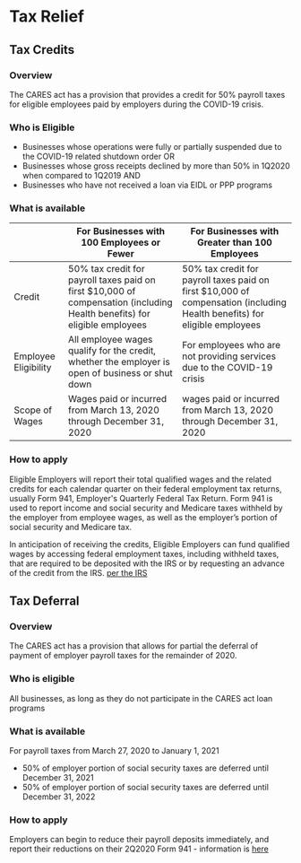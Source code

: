 
# Tax Relief

## Tax Credits

### Overview

The CARES act has a provision that provides a credit for 50% payroll taxes for eligible employees paid by employers during the COVID-19 crisis.

### Who is Eligible

- Businesses whose operations were fully or partially suspended due to the COVID-19 related shutdown order
OR
- Businesses whose gross receipts declined by more than 50% in 1Q2020 when compared to 1Q2019
AND
- Businesses who have not received a loan via EIDL or PPP programs

### What is available

<table>
<thead>
<tr class="header">
<th></th>
<th>For Businesses with 100 Employees or Fewer</th>
<th>For Businesses with Greater than 100 Employees</th>
</tr>
</thead>
<tbody>
<tr class="odd">
<td>Credit</td>
<td>50% tax credit for payroll taxes paid on first $10,000 of compensation (including Health benefits) for eligible employees</td>
<td>50% tax credit for payroll taxes paid on first $10,000 of compensation (including Health benefits) for eligible employees</td>
</tr>
<tr class="even">
<td>Employee Eligibility</td>
<td>All employee wages qualify for the credit, whether the employer is open of business or shut down</td>
<td>For employees who are not providing services due to the COVID-19 crisis</td>
</tr>
<tr class="odd">
<td>Scope of Wages</td>
<td> Wages paid or incurred<br />
from March 13, 2020 through December 31, 2020</td>
<td>wages paid or incurred<br />
from March 13, 2020 through December 31, 2020</td>
</tr>
</tbody>
</table>

### How to apply

Eligible Employers will report their total qualified wages and the related credits for each calendar quarter on their federal employment tax returns, usually Form 941, Employer's Quarterly Federal Tax Return.  Form 941 is used to report income and social security and Medicare taxes withheld by the employer from employee wages, as well as the employer’s portion of social security and Medicare tax. 

In anticipation of receiving the credits, Eligible Employers can fund qualified wages by accessing federal employment taxes, including withheld taxes, that are required to be deposited with the IRS or by requesting an advance of the credit from the IRS.
[per the IRS](https://www.irs.gov/newsroom/faqs-employee-retention-credit-under-the-cares-act)

## Tax Deferral

### Overview

The CARES act has a provision that allows for partial the deferral of payment of employer payroll taxes for the remainder of 2020.

### Who is eligible

All businesses, as long as they do not participate in the CARES act loan programs

### What is available

For payroll taxes from March 27, 2020 to January 1, 2021

- 50% of employer portion of social security taxes are deferred until December 31, 2021
- 50% of employer portion of social security taxes are deferred until December 31, 2022

### How to apply

Employers can begin to reduce their payroll deposits immediately, and report their reductions on their 2Q2020 Form 941 - information is [here](https://www.irs.gov/newsroom/irs-employee-retention-credit-available-for-many-businesses-financially-impacted-by-covid-19)
